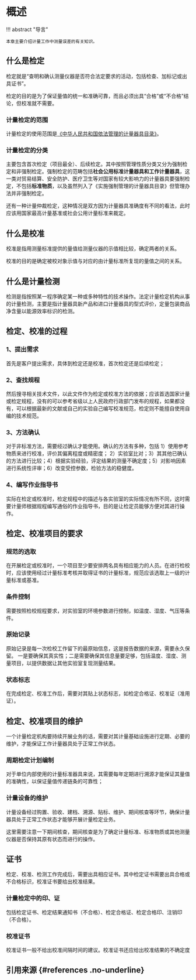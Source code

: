 # 概述

!!! abstract "导言"

    本章主要介绍计量工作中测量误差的有关知识。

## 什么是检定

检定就是“查明和确认测量仪器是否符合法定要求的活动，包括检查、加标记或出具证书”。  

检定的目的是为了保证量值的统一和准确可靠，而且必须出具“合格”或“不合格”结论，但校准就不需要。

### 计量检定的范围

计量检定的使用范围是[《中华人民共和国依法管理的计量器具目录》](https://gkml.samr.gov.cn/nsjg/jls/202010/W020201027321582061939.pdf)。

### 计量检定的分类

主要包含首次检定（项目最全）、后续检定。其中按照管理性质分类又分为强制检定和非强制检定。强制检定的范畴包括**社会公用标准计量器具和工作计量器具**，这一类对贸易结算、安全防护、医疗卫生等对国家有较大影响力的计量器具要强制检定，不包括**标准物质**，以及虽然列入了《实施强制管理的计量器具目录》但管理办法并非强制检定。

还有一种计量仲裁检定，这种情况是双方因为计量器具准确度有不同的看法，此时应该用国家最高计量基准或社会公用计量标准来裁定。

## 什么是校准

校准是指用测量标准提供的量值给测量仪器的示值相比较，确定两者的关系。  

校准的目的是确定被校对象示值与对应的由计量标准所复现的量值之间的关系。  

## 什么是计量检测

检测是指按照某一程序确定某一种或多种特性的技术操作。法定计量检定机构从事的计量检测，主要是指计量器具新产品和进口计量器具的型式评价，定量包装商品净含量以能源效率标识的检测。

## 检定、校准的过程

### 1、提出需求

首先是客户提出需求，具体到检定还是校准，首次检定还是后续检定；

### 2、查找规程

然后搜寻相关技术文件，以此文件作为检定或校准方法的依据；应该首选国家计量或检定规程，没有的可以参考省级以上人民政府行政部门发布的规程，如果都没有，可以根据最新的文献或自己的实验自己编写校准规范，检定则不能擅自使用自编的技术规范。  

### 3、方法确认

对于非标准方法，需要经过确认才能使用。确认的方法有多种，包括 1）使用参考物质来进行校准，评价其偏离程度或精密度；  2）实验室比对；3）其其他已确认的方法进行比较；4）根据实验经验，评定结果的测量不确定度；5）对影响因素进行系统性评审；6）改变受控参数，检验方法的稳健度。

###  4、编写作业指导书

实际在检定或校准时，检定规程中的描述与各实验室的实际情况有所不同，这时需要计量师根据规程编写通俗的作业指导书，目的是让检定员能够方便对其进行操作。  

## 检定、校准项目的要求

### 规范的选取

在开展检定或校准时，一个项目至少要安排两名具有相应能力的人员。在进行检校时，应该使用经过计量标准考核并取得证书的计量标准，规范应该选取上一级的计量标准或基准。  

### 条件控制

需要按照检校规程要求，对实验室的环境参数进行控制，如温度、湿度、气压等条件。  

### 原始记录

原始记录是每一次检校工作留下的最原始信息，这是报告数据的来源，需要永久保留。 一是要确保其真实性；二是需要确保其信息量要足够，包括温度、湿度、测量项目，以提供数据让其他实验室复现测量结果。

### 状态标志

在完成检定、校准工作后，需要对其贴上状态标志，如检定合格证、校准证（准用证）。

## 检定、校准项目的维护

一个计量检定机构要持续开展业务的话，需要对其计量基础设施进行定期、必要的维护，才能保证工作计量器具处于正常工作状态。  

### 周期检定计划编制

对于单位内部使用的计量标准器具来说，其需要每年定期进行溯源才能保证其量值的准确性，以保证量值传递链条的可靠性；

### 计量设备的维护

计量设备经过购置、验收、建档、溯源、贴标、维护、期间核查等环节，确保计量器具处于正常工作状态才能够开展计量检定业务。  

这里需要注意一下期间核查，期间核查是为了确定计量标准、标准物质或其他测量仪器是否保持其原有状态而进行的操作。  

## 证书

检定、校准、检测工作完成后，需要出具相应证书。其中检定证书需要出具合格或不合格标识，校准证书要给出校准结果。

### 计量检定中的印、证

包括检定证书、检定结果通知书（不合格）、检定合格证、检定合格印、注销印（不合格）。

### 校准证书

校准证书一般不给出校准间隔时间的建议。校准证书还应给出校准结果的不确定度

## 引用来源 {#references .no-underline}

[^1]: 《一级注册计量师基础知识及专业实务》 

